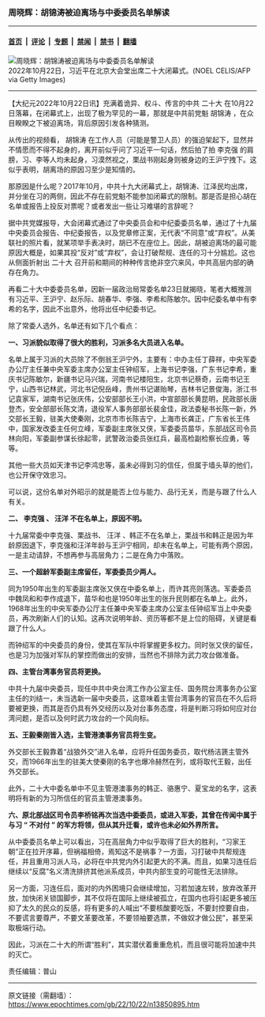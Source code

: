 ### 周晓辉：胡锦涛被迫离场与中委委员名单解读

---

#### [首页](../../../..?n13850895) &nbsp;|&nbsp; [评论](../../../../../epoch-comment?n13850895) &nbsp;|&nbsp; [专题](../../../../../epoch-special?n13850895) &nbsp;|&nbsp; [禁闻](../../../../../epoch-news?n13850895) &nbsp;|&nbsp; [禁书](../../../../../books?n13850895) &nbsp;|&nbsp; [翻墙](https://github.com/gfw-breaker/nogfw/blob/master/README.md?n13850895)


<div><img alt="周晓辉：胡锦涛被迫离场与中委委员名单解读" class="attachment-djy_600_400 size-djy_600_400 wp-post-image" src="https://i.epochtimes.com/assets/uploads/2022/10/id13850890-GettyImages-1244134453-600x400-1.jpg"/>
<div class="caption">
 2022年10月22日，习近平在北京大会堂出席二十大闭幕式。(NOEL CELIS/AFP via Getty Images)
</div></div><hr/><div class="post_content" id="artbody" itemprop="articleBody">
 <!-- article content begin -->
 <p>
  【大纪元2022年10月22日讯】充满着诡异、权斗、传言的中共
  <ok href="https://www.epochtimes.com/gb/tag/%E4%BA%8C%E5%8D%81%E5%A4%A7.html">
   二十大
  </ok>
  在10月22日落幕，在闭幕式上，出现了极为罕见的一幕，那就是中共前党魁
  <ok href="https://www.epochtimes.com/gb/tag/%E8%83%A1%E9%94%A6%E6%B6%9B.html">
   胡锦涛
  </ok>
  ，在众目睽睽之下被迫离场，背后原因引发各种猜测。
 </p>
 <p>
  从传出的视频看，
  <ok href="https://www.epochtimes.com/gb/tag/%E8%83%A1%E9%94%A6%E6%B6%9B.html">
   胡锦涛
  </ok>
  在工作人员（可能是警卫人员）的强迫架起下，显然并不情愿而不得不起身的，离开前似乎问了习近平一句话，然后拍了拍
  <ok href="https://www.epochtimes.com/gb/tag/%E6%9D%8E%E5%85%8B%E5%BC%BA.html">
   李克强
  </ok>
  的肩膀，习、李等人均未起身，习漠然视之，栗战书刚起身则被身边的王沪宁拽下。这似乎表明，胡离场的原因习至少是知情的。
 </p>
 <p>
  那原因是什么呢？2017年10月，中共十九大闭幕式上，胡锦涛、江泽民均出席，并分坐在习的两侧，因此不存在前党魁不能参加闭幕式的限制。那是否是担心胡在名单或报告上投反对票呢？或者发出一些让习难堪的言辞呢？
 </p>
 <p>
  据中共党媒报导，大会闭幕式通过了中央委员会和中纪委委员名单，通过了十九届中央委员会报告、中纪委报告，以及党章修正案，无代表“不同意”或“弃权”。从美联社的照片看，就某项举手表决时，胡已不在座位上。因此，胡被迫离场的最可能原因大概是，如果其投“反对”或“弃权”，会让打破帮规、连任的习十分尴尬。这也从侧面折射出
  <ok href="https://www.epochtimes.com/gb/tag/%E4%BA%8C%E5%8D%81%E5%A4%A7.html">
   二十大
  </ok>
  召开前和期间的种种传言绝非空穴来风，中共高层内部的确存在角力。
 </p>
 <p>
  再看二十大中委委员名单，因新一届政治局常委名单23日就揭晓，笔者大概推测有习近平、王沪宁、赵乐际、胡春华、李强、李希和陈敏尔。因中纪委名单中有李希的名字，因此不出意外，他将出任中纪委书记。
 </p>
 <p>
  除了常委人选外，名单还有如下几个看点：
 </p>
 <p>
  <strong>
   一、习派貌似取得了很大的胜利，习派多名大员进入名单。
  </strong>
 </p>
 <p>
  名单上属于习派的大员除了不倒翁王沪宁外，主要有：中办主任丁薛祥，中央军委办公厅主任兼中央军委主席办公室主任钟绍军，上海书记李强，广东书记李希，重庆书记陈敏尔，新疆书记马兴瑞，河南书记楼阳生，北京书记蔡奇，云南书记王宁，山西书记林武，河北书记倪岳峰，贵州书记谌贻琴，吉林书记景俊海，浙江书记袁家军，湖南书记张庆伟，公安部部长王小洪，中宣部部长黄昆明，民政部长唐登杰，安全部部长陈文清，退役军人事务部部长裴金佳，政法委秘书长陈一新，外交部长王毅，驻美大使秦刚，北京市市长陈吉宁，上海市长龚正，广东省长王伟中，国家发改委主任何立峰，军委副主席张又侠，军委委员苗华，东部战区司令员林向阳，军委副参谋长徐起零，武警政治委员张红兵，最高检副检察长应勇，等等。
 </p>
 <p>
  其他一些大员如天津书记李鸿忠等，虽未必得到习的信任，但属于墙头草的他们，也公开保守效忠习。
 </p>
 <p>
  可以说，这份名单对外昭示的就是能否上位与能力、品行无关，而是与跟了什么人有关。
 </p>
 <p>
  <strong>
   二、
   <ok href="https://www.epochtimes.com/gb/tag/%E6%9D%8E%E5%85%8B%E5%BC%BA.html">
    李克强
   </ok>
   、
   <ok href="https://www.epochtimes.com/gb/tag/%E6%B1%AA%E6%B4%8B.html">
    汪洋
   </ok>
   不在名单上，原因不明。
  </strong>
 </p>
 <p>
  十九届常委中李克强、栗战书、
  <ok href="https://www.epochtimes.com/gb/tag/%E6%B1%AA%E6%B4%8B.html">
   汪洋
  </ok>
  、韩正不在名单上，栗战书和韩正是因为年龄原因退下，李克强和汪洋年龄与王沪宁相同，却未在名单上，可能有两个原因，一是主动请辞，不想再参与高层角力；二是在角力中落败。
 </p>
 <p>
  <strong>
   三、一个超龄军委副主席留任，军委委员少两人。
  </strong>
 </p>
 <p>
  同为1950年出生的军委副主席张又侠在中委名单上，而许其亮则落选。军委委员中魏凤和和李作成退下，苗华和也是1950年出生的张升民则都在名单上。此外，1968年出生的中央军委办公厅主任兼中央军委主席办公室主任钟绍军当上中央委员，再次刷新人们的认知。这再次说明年龄、资历等都不是上位的阻碍，关键是看跟了什么人。
 </p>
 <p>
  而钟绍军的中央委员的身份，使其在军队中将掌握更多权力。同时张又侠的留任，也是习为加强对军队的掌控而做出的安排，当然也不排除为武力攻台做准备。
 </p>
 <p>
  <strong>
   四、主管台湾事务官员将更换。
  </strong>
 </p>
 <p>
  中共十九届中央委员，现任中共中央台湾工作办公室主任、国务院台湾事务办公室主任的刘结一，未当选新一届中央委员，这意味着主管台湾事务的官员在不久后将要被更换，而其是否仍具有外交经历以及对台事务态度，将是判断习将如何应对台湾问题，是否以及何时武力攻台的一个风向标。
 </p>
 <p>
  <strong>
   五、王毅秦刚皆入选，主管港澳事务官员将生变。
  </strong>
 </p>
 <p>
  外交部长王毅靠着“战狼外交”进入名单，应将升任国务委员，取代杨洁篪主管外交，而1966年出生的驻美大使秦刚的名字也爆冷赫然在列，或将取代王毅，出任外交部长。
 </p>
 <p>
  此外，二十大中委名单中不见主管港澳事务的韩正、骆惠宁、夏宝龙的名字，这表明将有新的为习所信任的官员主管港澳事务。
  <strong>
  </strong>
 </p>
 <p>
  <strong>
   六、原北部战区司令员李桥铭再次当选中委委员，或进入军委，其曾在传闻中属于与习
  </strong>
  <strong>
   “
  </strong>
  <strong>
   不对付
  </strong>
  <strong>
   ”
  </strong>
  <strong>
   的军方将领，但从其升迁看，或许也未必如外界所言。
  </strong>
 </p>
 <p>
  从中委委员名单上可以看出，习在高层角力中似乎取得了巨大的胜利，“习家王朝”正在拉开序幕，但祸福相倚，焉知这不是祸事？一方面，习打破中共帮规连任，并且重用习派人马，必将在中共党内外引起更大的不满。而且，如果习连任后继续以“反腐”名义清洗排挤其他派系成员，中共内部生变的可能性无法排除。
 </p>
 <p>
  另一方面，习连任后，面对的内外困境只会继续增加，习若加速左转，放弃改革开放，加快闭关锁国脚步，其不仅将在国际上继续被孤立，在国内也将引起更多被压抑了太久的民众的反感，将有更多的人喊出“不要核酸要吃饭，不要封控要自由，不要谎言要尊严，不要文革要改革，不要领袖要选票，不做奴才做公民”，甚至采取极端行动。
 </p>
 <p>
  因此，习派在二十大的所谓“胜利”，其实潜伏着重重危机，而且很可能将加速中共的灭亡。
 </p>
 <p>
  责任编辑：普山
 </p>
 <!-- article content end -->
 <div id="below_article_ad">
 </div>
</div>


---

原文链接（需翻墙）：https://www.epochtimes.com/gb/22/10/22/n13850895.htm